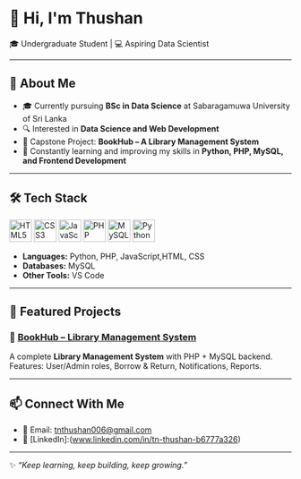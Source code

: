 # 👋 Hi, I'm Thushan

🎓 Undergraduate Student | 💻 Aspiring Data Scientist 

---

## 🌟 About Me
- 🎓 Currently pursuing **BSc in Data Science** at Sabaragamuwa University of Sri Lanka  
- 🔍 Interested in **Data Science and Web Development**  
- 📖 Capstone Project: **BookHub – A Library Management System**  
- 🌱 Constantly learning and improving my skills in **Python, PHP, MySQL, and Frontend Development**  

---
## 🛠️ Tech Stack
<p align="left">
  <img src="https://cdn.jsdelivr.net/gh/devicons/devicon/icons/html5/html5-original.svg" alt="HTML5" width="40" height="40"/> 
  <img src="https://cdn.jsdelivr.net/gh/devicons/devicon/icons/css3/css3-original.svg" alt="CSS3" width="40" height="40"/> 
  <img src="https://cdn.jsdelivr.net/gh/devicons/devicon/icons/javascript/javascript-original.svg" alt="JavaScript" width="40" height="40"/> 
  <img src="https://cdn.jsdelivr.net/gh/devicons/devicon/icons/php/php-original.svg" alt="PHP" width="40" height="40"/> 
  <img src="https://cdn.jsdelivr.net/gh/devicons/devicon/icons/mysql/mysql-original.svg" alt="MySQL" width="40" height="40"/> 
  <img src="https://cdn.jsdelivr.net/gh/devicons/devicon/icons/python/python-original.svg" alt="Python" width="40" height="40"/> 
</p>

- **Languages:** Python, PHP, JavaScript,HTML, CSS   
- **Databases:** MySQL  
- **Other Tools:** VS Code 

---

## 📂 Featured Projects
### 📘 [BookHub – Library Management System](https://github.com/TN-Thushan/bookhub)
A complete **Library Management System** with PHP + MySQL backend.  
Features: User/Admin roles, Borrow & Return, Notifications, Reports.  



---


## 📫 Connect With Me
- 📧 Email: tnthushan006@gmail.com  
- 💼 [LinkedIn]:(www.linkedin.com/in/tn-thushan-b6777a326)

  
 

---
✨ *“Keep learning, keep building, keep growing.”*

